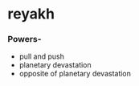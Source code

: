 <html>
<head>
  <style>

  </style>
</head>
<body>
<h1>reyakh</h1>

<h3> Powers- </h3>
<ul>
<li>pull and push</li>
<li>planetary devastation</li>
<li> opposite of planetary devastation</li>

</ul>
</body>
</html>
